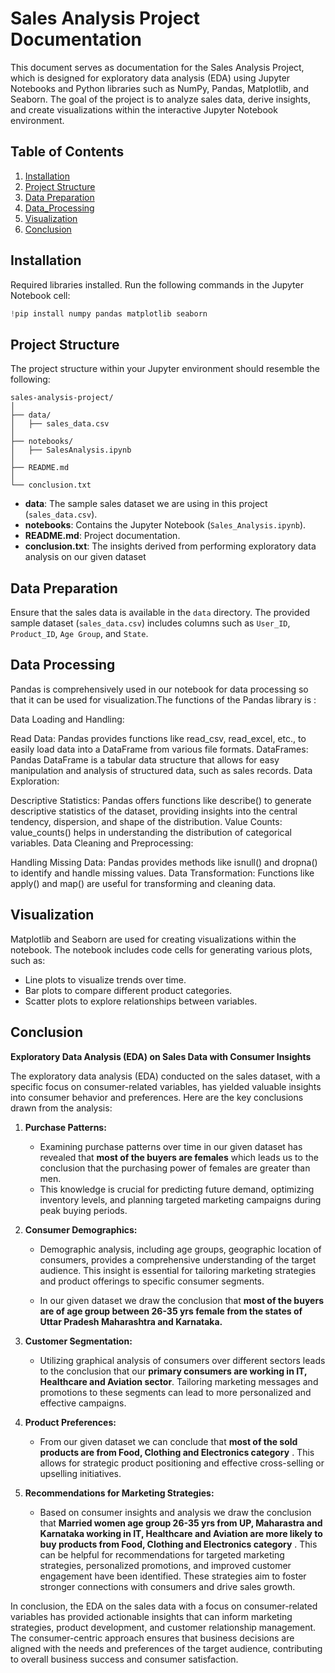 # Sales Analysis Project Documentation

This document serves as documentation for the Sales Analysis Project, which is designed for exploratory data analysis (EDA) using Jupyter Notebooks and Python libraries such as NumPy, Pandas, Matplotlib, and Seaborn. The goal of the project is to analyze sales data, derive insights, and create visualizations within the interactive Jupyter Notebook environment.

## Table of Contents

1. [Installation](#installation)
2. [Project Structure](#project-structure) 
3. [Data Preparation](#data-preparation)
4. [Data_Processing](#data-processing)
5. [Visualization](#visualization)
6. [Conclusion](#conclusion)

## Installation

Required libraries installed. Run the following commands in the Jupyter Notebook cell:

```python
!pip install numpy pandas matplotlib seaborn
```

## Project Structure

The project structure within your Jupyter environment should resemble the following:

```plaintext
sales-analysis-project/
│
├── data/
│   ├── sales_data.csv
│
├── notebooks/
│   ├── SalesAnalysis.ipynb
│
├── README.md
│
└── conclusion.txt
```

- **data**: The sample sales dataset we are using in this project (`sales_data.csv`).
- **notebooks**: Contains the Jupyter Notebook (`Sales_Analysis.ipynb`).
- **README.md**: Project documentation.
- **conclusion.txt**: The insights derived from performing exploratory data analysis on our given dataset

## Data Preparation

Ensure that the sales data is available in the `data` directory. The provided sample dataset (`sales_data.csv`) includes columns such as `User_ID`, `Product_ID`, `Age Group`, and `State`.

## Data Processing

Pandas is comprehensively used in our notebook for data processing so that it can be used for visualization.The functions of the Pandas library is :

Data Loading and Handling:

Read Data: Pandas provides functions like read_csv, read_excel, etc., to easily load data into a DataFrame from various file formats.
DataFrames: Pandas DataFrame is a tabular data structure that allows for easy manipulation and analysis of structured data, such as sales records.
Data Exploration:

Descriptive Statistics: Pandas offers functions like describe() to generate descriptive statistics of the dataset, providing insights into the central tendency, dispersion, and shape of the distribution.
Value Counts: value_counts() helps in understanding the distribution of categorical variables.
Data Cleaning and Preprocessing:

Handling Missing Data: Pandas provides methods like isnull() and dropna() to identify and handle missing values.
Data Transformation: Functions like apply() and map() are useful for transforming and cleaning data.

## Visualization

Matplotlib and Seaborn are used for creating visualizations within the notebook. The notebook includes code cells for generating various plots, such as:

- Line plots to visualize trends over time.
- Bar plots to compare different product categories.
- Scatter plots to explore relationships between variables.

## Conclusion

**Exploratory Data Analysis (EDA) on Sales Data with Consumer Insights**

The exploratory data analysis (EDA) conducted on the sales dataset, with a specific focus on consumer-related variables, has yielded valuable insights into consumer behavior and preferences. Here are the key conclusions drawn from the analysis:

1. **Purchase Patterns:**
   - Examining purchase patterns over time in our given dataset has revealed that **most of the buyers are females** which leads us to the conclusion that the purchasing power of females are greater than men.
   - This knowledge is crucial for predicting future demand, optimizing inventory levels, and planning targeted marketing campaigns during peak buying periods.

2. **Consumer Demographics:**
   - Demographic analysis, including age groups, geographic location of consumers, provides a comprehensive understanding of the target audience. This insight is essential for tailoring marketing strategies and product offerings to specific consumer segments.

   - In our given dataset we draw the conclusion that **most of the buyers are of age group between 26-35 yrs female from the states of Uttar Pradesh Maharashtra and Karnataka.**

3. **Customer Segmentation:**
   - Utilizing graphical analysis of consumers over different sectors leads to the conclusion that our **primary consumers are working in IT, Healthcare and Aviation sector**. Tailoring marketing messages and promotions to these segments can lead to more personalized and effective campaigns.

4. **Product Preferences:**
   - From our given dataset we can conclude that **most of the sold products are from Food, Clothing and Electronics category** . This allows for strategic product positioning and effective cross-selling or upselling initiatives.

5. **Recommendations for Marketing Strategies:**

   - Based on consumer insights and analysis we draw the conclusion that **Married women age group 26-35 yrs from UP,  Maharastra and Karnataka working in IT, Healthcare and Aviation are more likely to buy products from Food, Clothing and Electronics category** . This can be helpful for recommendations for targeted marketing strategies, personalized promotions, and improved customer engagement have been identified. These strategies aim to foster stronger connections with consumers and drive sales growth.

In conclusion, the EDA on the sales data with a focus on consumer-related variables has provided actionable insights that can inform marketing strategies, product development, and customer relationship management. The consumer-centric approach ensures that business decisions are aligned with the needs and preferences of the target audience, contributing to overall business success and consumer satisfaction.

